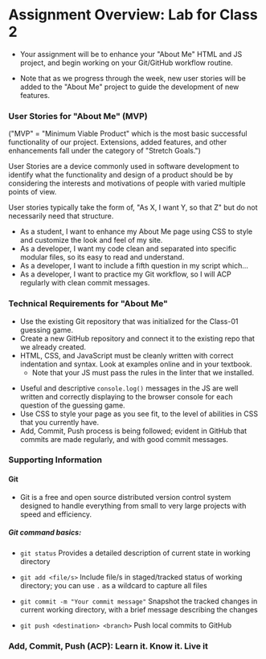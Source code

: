 # Assignment Overview: Lab for Class 2

- Your assignment will be to enhance your "About Me" HTML and JS project, and begin working on your Git/GitHub workflow routine.

- Note that as we progress through the week, new user stories will be added to the "About Me" project to guide the development of new features.

### User Stories for "About Me" (MVP)

("MVP" = "Minimum Viable Product" which is the most basic successful functionality of our project. Extensions, added features, and other enhancements fall under the category of "Stretch Goals.")

User Stories are a device commonly used in software development to identify what the functionality and design of a product should be by considering the interests and motivations of people with varied multiple points of view.

User stories typically take the form of, "As X, I want Y, so that Z" but do not necessarily need that structure.

- As a student, I want to enhance my About Me page using CSS to style and customize the look and feel of my site.
- As a developer, I want my code clean and separated into specific modular files, so its easy to read and understand.
- As a developer, I want to include a fifth question in my script which...
- As a developer, I want to practice my Git workflow, so I will ACP regularly with clean commit messages.

### Technical Requirements for "About Me"

- Use the existing Git repository that was initialized for the Class-01 guessing game.
- Create a new GitHub repository and connect it to the existing repo that we already created.
- HTML, CSS, and JavaScript must be cleanly written with correct indentation and syntax. Look at examples online and in your textbook.
  - Note that your JS must pass the rules in the linter that we installed.
<!-- - Enhance the guessing game to include a fifth question.  -->
- Useful and descriptive `console.log()` messages in the JS are well written and correctly displaying to the browser console for each question of the guessing game.
- Use CSS to style your page as you see fit, to the level of abilities in CSS that you currently have.
- Add, Commit, Push process is being followed; evident in GitHub that commits are made regularly, and with good commit messages.


### Supporting Information

#### Git

- Git is a free and open source distributed version control system designed to handle everything from small to very large projects with speed and efficiency.

##### Git command basics:

- `git status`              Provides a detailed description of current state in working directory

- `git add <file/s>`          Include file/s in staged/tracked status of working directory; you can use `.` as a wildcard to capture all files

- `git commit -m "Your commit message"`        Snapshot the tracked changes in current working directory, with a brief message describing the changes

- `git push <destination> <branch>`                Push local commits to GitHub

### Add, Commit, Push (ACP): Learn it. Know it. Live it
